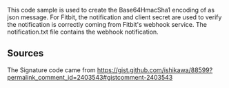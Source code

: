 This code sample is used to create the Base64HmacSha1 encoding of as json message.  For Fitbit, the notification and client secret are used to verify the notification
is correctly coming from Fitbit's webhook service.  The notification.txt file contains the webhook notification.  

## Sources

The Signature code came from https://gist.github.com/ishikawa/88599?permalink_comment_id=2403543#gistcomment-2403543